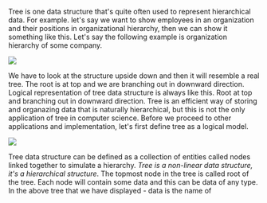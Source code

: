 Tree is one data structure that's quite often used to represent hierarchical data. For example. let's say we want to show employees in an organization and their positions in organizational hierarchy, then we can show it something like this. Let's say the following example is organization hierarchy of some company.

![](https://i.ibb.co/8XBf95W/Line-Organizational-Structure-1.png)

We have to look at the structure upside down and then it will resemble a real tree. The root is at top and we are branching out in downward direction. Logical representation of tree data structure is always like this. Root at top and branching out in downward direction. Tree is an efficient way of storing and organazing data that is naturally hierarchical, but this is not the only application of tree in computer science. Before we proceed to other applications and implementation, let's first define tree as a logical model.

![](https://bradfieldcs.com/algos/trees/introduction/figures/htmltree.png)

Tree data structure can be defined as a collection of entities called nodes linked together to simulate a hierarchy. *Tree is a non-linear data structure, it's a hierarchical structure*. The topmost node in the tree is called root of the tree. Each node will contain some data and this can be data of any type. In the above tree that we have displayed - data is the name of

